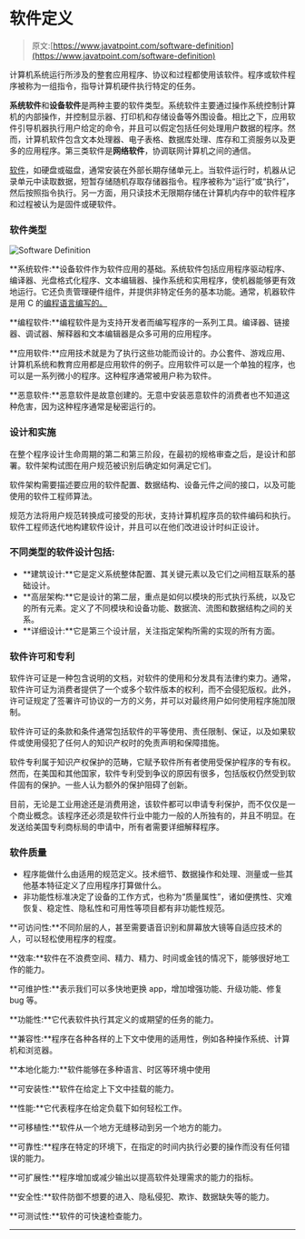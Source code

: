 # 软件定义

> 原文:[https://www.javatpoint.com/software-definition](https://www.javatpoint.com/software-definition)

计算机系统运行所涉及的整套应用程序、协议和过程都使用该软件。程序或软件程序被称为一组指令，指导计算机硬件执行特定的任务。

**系统软件**和**设备软件**是两种主要的软件类型。系统软件主要通过操作系统控制计算机的内部操作，并控制显示器、打印机和存储设备等外围设备。相比之下，应用软件引导机器执行用户给定的命令，并且可以假定包括任何处理用户数据的程序。然而，计算机软件包含文本处理器、电子表格、数据库处理、库存和工资服务以及更多的应用程序。第三类软件是**网络软件**，协调联网计算机之间的通信。

[软件](https://www.javatpoint.com/software)，如硬盘或磁盘，通常安装在外部长期存储单元上。当软件运行时，机器从记录单元中读取数据，短暂存储随机存取存储器指令。程序被称为“运行”或“执行”，然后按照指令执行。另一方面，用只读技术无限期存储在计算机内存中的软件程序和过程被认为是固件或硬软件。

### 软件类型

![Software Definition](../Images/5d46a18c8ae7c940f3037ce02c8d4496.png)

**系统软件:**设备软件作为软件应用的基础。系统软件包括应用程序驱动程序、编译器、光盘格式化程序、文本编辑器、操作系统和实用程序，使机器能够更有效地运行。它还负责管理硬件组件，并提供非特定任务的基本功能。通常，机器软件是用 C 的[编程语言编写的。](https://www.javatpoint.com/c-programming-language-tutorial)

**编程软件:**编程软件是为支持开发者而编写程序的一系列工具。编译器、链接器、调试器、解释器和文本编辑器是众多可用的应用程序。

**应用软件:**应用技术就是为了执行这些功能而设计的。办公套件、游戏应用、计算机系统和教育应用都是应用软件的例子。应用软件可以是一个单独的程序，也可以是一系列微小的程序。这种程序通常被用户称为软件。

**恶意软件:**恶意软件是故意创建的。无意中安装恶意软件的消费者也不知道这种危害，因为这种程序通常是秘密运行的。

### 设计和实施

在整个程序设计生命周期的第二和第三阶段，在最初的规格审查之后，是设计和部署。软件架构试图在用户规范被识别后确定如何满足它们。

软件架构需要描述要应用的软件配置、数据结构、设备元件之间的接口，以及可能使用的软件工程师算法。

规范方法将用户规范转换成可接受的形状，支持计算机程序员的软件编码和执行。软件工程师迭代地构建软件设计，并且可以在他们改进设计时纠正设计。

### 不同类型的软件设计包括:

*   **建筑设计:**它是定义系统整体配置、其关键元素以及它们之间相互联系的基础设计。
*   **高层架构:**它是设计的第二层，重点是如何以模块的形式执行系统，以及它的所有元素。定义了不同模块和设备功能、数据流、流图和数据结构之间的关系。
*   **详细设计:**它是第三个设计层，关注指定架构所需的实现的所有方面。

### 软件许可和专利

软件许可证是一种包含说明的文档，对软件的使用和分发具有法律约束力。通常，软件许可证为消费者提供了一个或多个软件版本的权利，而不会侵犯版权。此外，许可证规定了签署许可协议的一方的义务，并可以对最终用户如何使用程序施加限制。

软件许可证的条款和条件通常包括软件的平等使用、责任限制、保证，以及如果软件或使用侵犯了任何人的知识产权时的免责声明和保障措施。

软件专利属于知识产权保护的范畴，它赋予软件所有者使用受保护程序的专有权。然而，在美国和其他国家，软件专利受到争议的原因有很多，包括版权仍然受到软件固有的保护。一些人认为额外的保护阻碍了创新。

目前，无论是工业用途还是消费用途，该软件都可以申请专利保护，而不仅仅是一个商业概念。该程序还必须是软件行业中能力一般的人所独有的，并且不明显。在发送给美国专利商标局的申请中，所有者需要详细解释程序。

### 软件质量

*   程序能做什么由适用的规范定义。技术细节、数据操作和处理、测量或一些其他基本特征定义了应用程序打算做什么。
*   非功能性标准决定了设备的工作方式，也称为“质量属性”，诸如便携性、灾难恢复、稳定性、隐私性和可用性等项目都有非功能性规范。

**可访问性:**不同阶层的人，甚至需要语音识别和屏幕放大镜等自适应技术的人，可以轻松使用程序的程度。

**效率:**软件在不浪费空间、精力、精力、时间或金钱的情况下，能够很好地工作的能力。

**可维护性:**表示我们可以多快地更换 app，增加增强功能、升级功能、修复 bug 等。

**功能性:**它代表软件执行其定义的或期望的任务的能力。

**兼容性:**程序在各种各样的上下文中使用的适用性，例如各种操作系统、计算机和浏览器。

**本地化能力:**软件能够在多种语言、时区等环境中使用

**可安装性:**软件在给定上下文中挂载的能力。

**性能:**它代表程序在给定负载下如何轻松工作。

**可移植性:**软件从一个地方无缝移动到另一个地方的能力。

**可靠性:**程序在特定的环境下，在指定的时间内执行必要的操作而没有任何错误的能力。

**可扩展性:**程序增加或减少输出以提高软件处理需求的能力的指标。

**安全性:**软件防御不想要的进入、隐私侵犯、欺诈、数据缺失等的能力。

**可测试性:**软件的可快速检查能力。

* * *